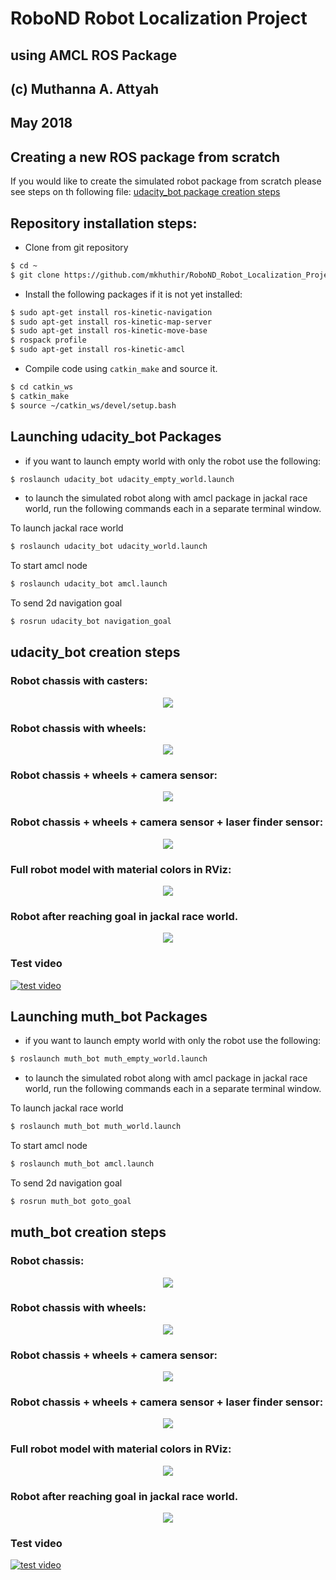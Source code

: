 # RoboND Robot Localization Project
## using AMCL ROS Package
## (c) Muthanna A. Attyah 
## May 2018


## Creating a new ROS package from scratch
If you would like to create the simulated robot package from scratch please see steps on th following file:
[udacity_bot package creation steps](udacity_bot_creation_steps.md)

## Repository installation steps:

* Clone from git repository
```bash
$ cd ~
$ git clone https://github.com/mkhuthir/RoboND_Robot_Localization_Project.git catkin_ws
```

* Install the following packages if it is not yet installed:

```bash
$ sudo apt-get install ros-kinetic-navigation
$ sudo apt-get install ros-kinetic-map-server
$ sudo apt-get install ros-kinetic-move-base
$ rospack profile
$ sudo apt-get install ros-kinetic-amcl
```

* Compile code using `catkin_make` and source it.

```bash
$ cd catkin_ws
$ catkin_make
$ source ~/catkin_ws/devel/setup.bash
```

## Launching udacity_bot Packages

* if you want to launch empty world with only the robot use the following:

```bash
$ roslaunch udacity_bot udacity_empty_world.launch
```
* to launch the simulated robot along with amcl package in jackal race world, run the following commands each in a separate terminal window.

To launch jackal race world

```bash
$ roslaunch udacity_bot udacity_world.launch
```
To start amcl node

```bash
$ roslaunch udacity_bot amcl.launch
```
To send 2d navigation goal

```bash
$ rosrun udacity_bot navigation_goal
```
## udacity_bot creation steps

### Robot chassis with casters:

<p align="center"> <img src="./misc/udacity_bot_1.jpg"> </p>

### Robot chassis with wheels:

<p align="center"> <img src="./misc/udacity_bot_2.jpg"> </p>

### Robot chassis + wheels + camera sensor:

<p align="center"> <img src="./misc/udacity_bot_3.jpg"> </p>

### Robot chassis + wheels + camera sensor + laser finder sensor:

<p align="center"> <img src="./misc/udacity_bot_4.jpg"> </p>

### Full robot model with material colors in RViz:

<p align="center"> <img src="./misc/udacity_bot_5.jpg"> </p>

### Robot after reaching goal in jackal race world.

<p align="center"> <img src="./misc/udacity_bot_6.jpg"> </p>

### Test video

[![test video](http://img.youtube.com/vi/lxxqGsvKArw/0.jpg)](http://www.youtube.com/watch?v=lxxqGsvKArw)

## Launching muth_bot Packages

* if you want to launch empty world with only the robot use the following:

```bash
$ roslaunch muth_bot muth_empty_world.launch
```
* to launch the simulated robot along with amcl package in jackal race world, run the following commands each in a separate terminal window.

To launch jackal race world

```bash
$ roslaunch muth_bot muth_world.launch
```
To start amcl node

```bash
$ roslaunch muth_bot amcl.launch
```
To send 2d navigation goal

```bash
$ rosrun muth_bot goto_goal
```

## muth_bot creation steps

### Robot chassis:

<p align="center"> <img src="./misc/muth_bot_1.jpg"> </p>

### Robot chassis with wheels:

<p align="center"> <img src="./misc/muth_bot_2.jpg"> </p>

### Robot chassis + wheels + camera sensor:

<p align="center"> <img src="./misc/muth_bot_3.jpg"> </p>

### Robot chassis + wheels + camera sensor + laser finder sensor:

<p align="center"> <img src="./misc/muth_bot_4.jpg"> </p>

### Full robot model with material colors in RViz:

<p align="center"> <img src="./misc/muth_bot_5.jpg"> </p>

### Robot after reaching goal in jackal race world.

<p align="center"> <img src="./misc/muth_bot_6.jpg"> </p>

### Test video

[![test video](http://img.youtube.com/vi/ODnIm-24Zgw/0.jpg)](http://www.youtube.com/watch?v=ODnIm-24Zgw)
